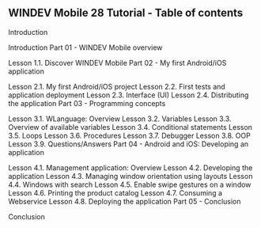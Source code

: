 
## WINDEV Mobile 28 Tutorial - Table of contents
Introduction

Introduction
Part 01 - WINDEV Mobile overview

Lesson 1.1. Discover WINDEV Mobile
Part 02 - My first Android/iOS application

Lesson 2.1. My first Android/iOS project
Lesson 2.2. First tests and application deployment
Lesson 2.3. Interface (UI)
Lesson 2.4. Distributing the application
Part 03 - Programming concepts 

Lesson 3.1. WLanguage: Overview
Lesson 3.2. Variables
Lesson 3.3. Overview of available variables
Lesson 3.4. Conditional statements 
Lesson 3.5. Loops
Lesson 3.6. Procedures
Lesson 3.7. Debugger
Lesson 3.8. OOP
Lesson 3.9. Questions/Answers
Part 04 - Android and iOS: Developing an application

Lesson 4.1. Management application: Overview
Lesson 4.2. Developing the application
Lesson 4.3. Managing window orientation using layouts
Lesson 4.4. Windows with search
Lesson 4.5. Enable swipe gestures on a window
Lesson 4.6. Printing the product catalog
Lesson 4.7. Consuming a Webservice
Lesson 4.8. Deploying the application
Part 05 - Conclusion

Conclusion